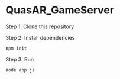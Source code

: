 # QuasAR_GameServer


Step 1. Clone this repository

Step 2. Install dependencies
```
npm init
```


Step 3. Run
```
node app.js
```
